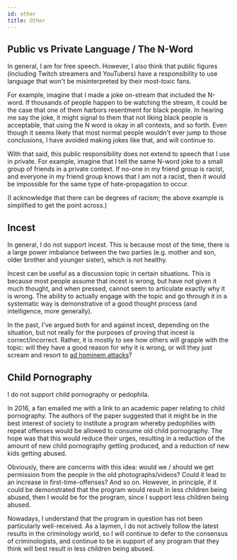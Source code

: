 ```yaml
---
id: other
title: Other
---
```


## Public vs Private Language / The N-Word

In general, I am for free speech. However, I also think that public figures (including Twitch streamers and YouTubers) have a responsibility to use language that won't be misinterpreted by their most-toxic fans.

For example, imagine that I made a joke on-stream that included the N-word. If thousands of people happen to be watching the stream, it could be the case that one of them harbors resentment for black people. In hearing me say the joke, it might signal to them that not liking black people is acceptable, that using the N word is okay in all contexts, and so forth. Even though it seems likely that most normal people wouldn't ever jump to those conclusions, I have avoided making jokes like that, and will continue to.

With that said, this public responsibility does not extend to speech that I use in private. For example, imagine that I tell the same N-word joke to a small group of friends in a private context. If no-one in my friend group is racist, and everyone in my friend group knows that I am not a racist, then it would be impossible for the same type of hate-propagation to occur.

(I acknowledge that there can be degrees of racism; the above example is simplified to get the point across.)

## Incest

In general, I do not support incest. This is because most of the time, there is a large power imbalance between the two parties (e.g. mother and son, older brother and younger sister), which is not healthy.

Incest can be useful as a discussion topic in certain situations. This is because most people assume that incest is wrong, but have not given it much thought, and when pressed, cannot seem to articulate exactly why it is wrong. The ability to actually engage with the topic and go through it in a systematic way is demonstrative of a good thought process (and intelligence, more generally).

In the past, I've argued both for and against incest, depending on the situation, but not really for the purposes of proving that incest is correct/incorrect. Rather, it is mostly to see how others will grapple with the topic: will they have a good reason for why it is wrong, or will they just scream and resort to [ad hominem attacks](https://en.wikipedia.org/wiki/Ad_hominem)?

## Child Pornography

I do not support child pornography or pedophila.

In 2016, a fan emailed me with a link to an academic paper relating to child pornography. The authors of the paper suggested that it might be in the best interest of society to institute a program whereby pedophilies with repeat offenses would be allowed to consume old child pornography. The hope was that this would reduce their urges, resulting in a reduction of the amount of new child pornography getting produced, and a reduction of new kids getting abused.

Obviously, there are concerns with this idea: would we / should we get permission from the people in the old photographs/videos? Could it lead to an increase in first-time-offenses? And so on. However, in principle, if it could be demonstrated that the program would result in less children being abused, then I would be for the program, since I support less children being abused.

Nowadays, I understand that the program in question has not been particularly well-received. As a laymen, I do not actively follow the latest results in the criminology world, so I will continue to defer to the consensus of criminologists, and continue to be in support of any program that they think will best result in less children being abused.
